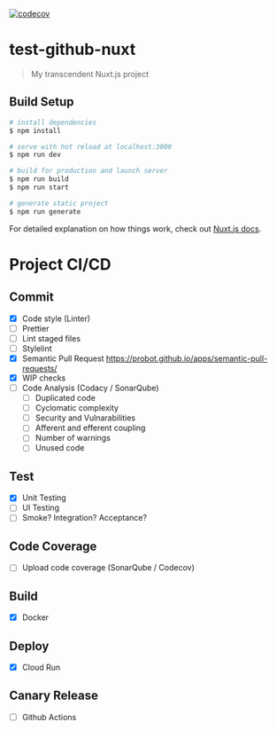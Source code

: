 [![codecov](https://codecov.io/gh/nicholausadi/test-github-nuxt/branch/master/graph/badge.svg)](https://codecov.io/gh/nicholausadi/test-github-nuxt)

# test-github-nuxt

> My transcendent Nuxt.js project

## Build Setup

```bash
# install dependencies
$ npm install

# serve with hot reload at localhost:3000
$ npm run dev

# build for production and launch server
$ npm run build
$ npm run start

# generate static project
$ npm run generate
```

For detailed explanation on how things work, check out [Nuxt.js docs](https://nuxtjs.org).

# Project CI/CD
## Commit
- [x] Code style (Linter)
- [ ] Prettier
- [ ] Lint staged files
- [ ] Stylelint
- [x] Semantic Pull Request https://probot.github.io/apps/semantic-pull-requests/
- [x] WIP checks
- [ ] Code Analysis (Codacy / SonarQube)
	- [ ] Duplicated code
  - [ ] Cyclomatic complexity
  - [ ] Security and Vulnarabilities
  - [ ] Afferent and efferent coupling
  - [ ] Number of warnings
  - [ ] Unused code

## Test
- [x] Unit Testing
- [ ] UI Testing
- [ ] Smoke? Integration? Acceptance?

## Code Coverage
- [ ] Upload code coverage (SonarQube / Codecov)

## Build
- [x] Docker

## Deploy
- [x] Cloud Run

## Canary Release
- [ ] Github Actions
